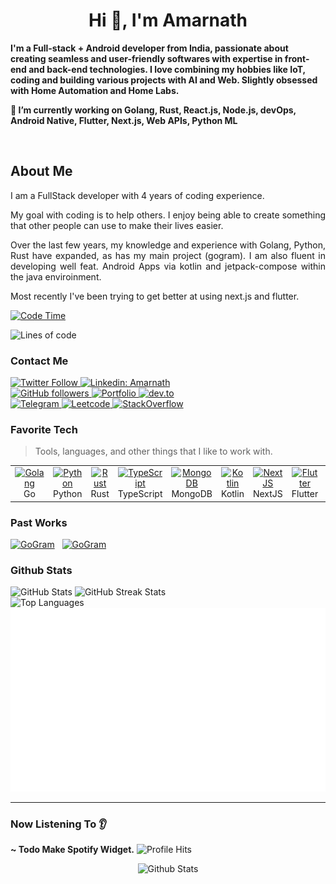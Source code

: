<div align="r">

<h1 align="center">Hi 👋, I'm Amarnath</h1>

<p><b>I'm a Full-stack + Android developer from India, passionate about creating seamless and user-friendly softwares with expertise in front-end and back-end technologies. I love combining my hobbies like IoT, coding and building various projects with AI and Web. Slightly obsessed with Home Automation and Home Labs.

🔭 I’m currently working on Golang, Rust, React.js, Node.js, devOps, Android Native, Flutter, Next.js, Web APIs, Python ML
  </b></p>
<br>

<h2>About Me</h2>

<p align="justify">I am a FullStack developer with 4 years of coding experience.</p>
<p align="justify">My goal with coding is to help others. I enjoy being able to create something that other people can use to make their lives easier.</p>

<p align="justify">Over the last few years, my knowledge and experience with Golang, Python, Rust have expanded, as has my main project (gogram). I am also fluent in developing well feat. Android Apps via kotlin and jetpack-compose within the java enviroinment.</p>

<p align="justify">Most recently I've been trying to get better at using next.js and flutter.</p>

[![Code Time](https://wakatime.com/badge/user/10d55880-38a5-4eda-91a6-9a041dc78976.svg)](https://wakatime.com/@10d55880-38a5-4eda-91a6-9a041dc78976)

![Lines of code](https://img.shields.io/badge/From%20Hello%20World%20I%27ve%20Written-10.1%20million%20lines%20of%20code-blue)


<h3 align="left">Contact Me</h3>
<a href="https://twitter.com/ama_xnath">
    <img src="https://img.shields.io/badge/Twitter-1DA1F2?style=for-the-badge&logo=twitter&logoColor=white" alt="Twitter Follow">
</a>
<a href="https://www.linkedin.com/in/amarnathcdj/">
    <img src="https://img.shields.io/badge/LinkedIn-0077B5?style=for-the-badge&logo=linkedin&logoColor=white" alt="Linkedin: Amarnath">
</a>
<br>
<a href="https://www.github.com/amarnathcjd">
    <img src="https://img.shields.io/badge/GitHub-100000?style=for-the-badge&logo=github&logoColor=white" alt="GitHub followers">
</a>
<a href="http://axmar.tech">
    <img src="https://img.shields.io/badge/website-000000?style=for-the-badge&logo=About.me&logoColor=white" alt="Portfolio">
</a>
<a href="https://dev.to/amarnathcjd">
    <img src="https://img.shields.io/badge/dev.to-0A0A0A?style=for-the-badge&logo=devdotto&logoColor=white" alt="dev.to">
</a>
<br>
<a href="https://tx.me/roseloverx">
    <img src="https://img.shields.io/badge/-Telegram-0077B5?style=for-the-badge&logo=telegram&logoColor=white" alt="Telegram">
</a>
<a href="https://leetcode.com/roseloverx/">
    <img src="https://img.shields.io/badge/-GitLab-FFA116?style=for-the-badge&logo=gitlab&logoColor=black" alt="Leetcode">
</a>
<a href="https://stackoverflow.com/users/20273276">
    <img src="https://img.shields.io/badge/STKOverflow-%23E34F26?style=for-the-badge&logo=stackoverflow&logoColor=white" alt="StackOverflow">
</a>


<h3 align="left"">Favorite Tech</h2>

> Tools, languages, and other things that I like to work with.

<table>
  <tr>
    <td align="center" width="96">
      <a href="#">
        <img src="https://envs.sh/ibA.svg" width="96" height="48" alt="Golang" />
      </a>
      <br>Go
    </td>
    <td align="center" width="96">
      <a href="#">
        <img src="https://envs.sh/ibb.svg" width="48" height="48" alt="Python" />
      </a>
      <br>Python
    </td>
    <td align="center" width="96">
      <a href="#">
        <img src="https://envs.sh/ibB.svg" width="96" height="48" alt="Rust" />
      </a>
      <br>Rust
    </td>
    <td align="center" width="96">
      <a href="#">
        <img src="https://envs.sh/ibP.svg" width="48" height="48" alt="TypeScript" />
      </a>
      <br>TypeScript
    </td>
    <td align="center" width="96">
      <a href="#" >
        <img src="https://envs.sh/ibW.svg" width="48" height="48" alt="MongoDB" />
      </a>
      <br>MongoDB
    </td>
    <td align="center" width="96"> 
      <a href="#" >
        <img src="https://envs.sh/ibS.svg" width="48" height="48" alt="Kotlin" />
      </a>
      <br>Kotlin
    </td>
    <td align="center"  width="96">
      <a href="#">
        <img src="https://envs.sh/ib0.svg" width="48" height="48" alt="NextJS" />
      </a>
      <br>NextJS
    </td>
    <td align="center" width="96">
      <a href="#" >
        <img src="https://envs.sh/ibn.svg" width="48" height="48" alt="Flutter" />
      </a>
      <br>Flutter
    </td>
    <td align="center" width="96">
      <a href="#" >
        <img src="https://envs.sh/ibT.svg" width="48" height="48" alt="Docker" />
      </a>
      <br>Docker
  </tr>
</table>

<h3 align="left">Past Works</h2>

[![GoGram](https://github-readme-stats-alpha-snowy-32.vercel.app/api/pin/?username=amarnathcjd&repo=gogram&theme=dark)](https://github.com/amarnathcjd/gogram) &nbsp;
[![GoGram](https://github-readme-stats-alpha-snowy-32.vercel.app/api/pin/?username=amarnathcjd&repo=cloudtorrent&theme=dark)](https://github.com/amarnathcjd/cloudtorrent) &nbsp;

<h3 align="left">Github Stats</h2>

<img src="https://github-readme-stats-alpha-snowy-32.vercel.app/api?username=amarnathcjd&show_icons=true&theme=transparent&hide_border=true&count_private=true&include_all_commits=true" alt="GitHub Stats">
<img src="https://github-readme-streak-stats.herokuapp.com/?user=amarnathcjd&theme=dark&hide_border=true" alt="GitHub Streak Stats"><br/>
<img src="https://github-readme-stats-alpha-snowy-32.vercel.app/api/top-langs/?username=amarnathcjd&theme=dark&include_all_commits=true&count_private=true&layout=compact&langs_count=10&hide_border=true" alt="Top Languages">
<img src="https://raw.githubusercontent.com/amarnathcjd/github-stats/master/generated/overview.svg#gh-dark-mode-only" alt="Github Visual Stats"><br/>

---
<h3 align="left">Now Listening To 👂</h3> 
<b> ~ Todo Make Spotify Widget.</b>

<img alt="Profile Hits" src="https://profile-counter.glitch.me/amarnathcjd/count.svg">
<p align="center">
        <img src="https://envs.sh/ibp.svg" alt="Github Stats" />
</p>


